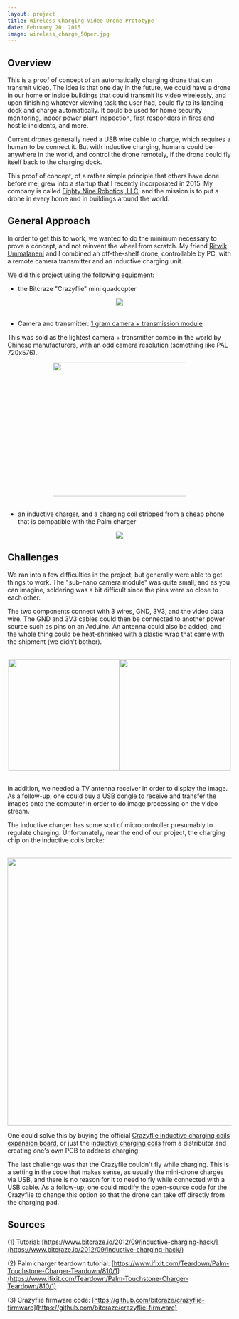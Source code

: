 ```yaml
---
layout: project
title: Wireless Charging Video Drone Prototype
date: February 20, 2015
image: wireless_charge_50per.jpg
---
```


## Overview
This is a proof of concept of an automatically charging drone that can transmit video. The idea is that one day in the future, we could have a drone in our home or inside buildings that could transmit its video wirelessly, and upon finishing whatever viewing task the user had, could fly to its landing dock and charge automatically. It could be used for home security monitoring, indoor power plant inspection, first responders in fires and hostile incidents, and more.

Current drones generally need a USB wire cable to charge, which requires a human to be connect it. But with inductive charging, humans could be anywhere in the world, and control the drone remotely, if the drone could fly itself back to the charging dock. 

This proof of concept, of a rather simple principle that others have done before me, grew into a startup that I recently incorporated in 2015. My company is called [Eighty Nine Robotics, LLC](http://www.eightyninerobotics.com), and the mission is to put a drone in every home and in buildings around the world. 


## General Approach

In order to get this to work, we wanted to do the minimum necessary to prove a concept, and not reinvent the wheel from scratch. My friend [Ritwik Ummalaneni](http://www.ritwiku.com) and I combined an off-the-shelf drone, controllable by PC, with a remote camera transmitter and an inductive charging unit. 


We did this project using the following equipment:

- the Bitcraze "Crazyflie" mini quadcopter

<center> <img src="../../public/images/crazyflie_50per.jpg"> </center>

<br/>

- Camera and transmitter: [1 gram camera + transmission module](http://www.fpvhobby.com/143-sub-nano-combo-set.html)

This was sold as the lightest camera + transmitter combo in the world by Chinese manufacturers, with an odd camera resolution (something like PAL 720x576).

<center><img src="http://www.fpvhobby.com/img/p/143-353-large.jpg" width="300"></center>

<br/>

- an inductive charger, and a charging coil stripped from a cheap phone that is compatible with the Palm charger

<center> <img src="../../public/images/palm_charger.jpg"> </center>


## Challenges
We ran into a few difficulties in the project, but generally were able to get things to work. The "sub-nano camera module" was quite small, and as you can imagine, soldering was a bit difficult since the pins were so close to each other. 

The two components connect with 3 wires, GND, 3V3, and the video data wire. The GND and 3V3 cables could then be connected to another power source such as pins on an Arduino. An antenna could also be added, and the whole thing could be heat-shrinked with a plastic wrap that came with the shipment (we didn't bother).

<br/>

<center><img src="http://www.fpvhobby.com/img/p/143-354-thickbox.jpg" width="250"><img src="http://www.fpvhobby.com/img/p/143-380-thickbox.jpg" width="250"></center>

<br/>

In addition, we needed a TV antenna receiver in order to display the image. As a follow-up, one could buy a USB dongle to receive and transfer the images onto the computer in order to do image processing on the video stream.

The inductive charger has some sort of microcontroller presumably to regulate charging. Unfortunately, near the end of our project, the charging chip on the inductive coils broke: 

<br/>

<img src="../../public/images/crazyflie_broken.jpg" width="600">

<br/>

One could solve this by buying the official [Crazyflie inductive charging coils expansion board](http://www.seeedstudio.com/depot/Crazyflie-20-Qi-inductive-charging-expansion-board-p-2112.html), or just the [inductive charging coils](http://www.digikey.com/product-search/en/inductors-coils-chokes/wireless-charging-coils/197928?WT.srch=1) from a distributor and creating one's own PCB to address charging.

The last challenge was that the Crazyflie couldn't fly while charging. This is a setting in the code that makes sense, as usually the mini-drone charges via USB, and there is no reason for it to need to fly while connected with a USB cable. As a follow-up, one could modify the open-source code for the Crazyflie to change this option so that the drone can take off directly from the charging pad.


## Sources
(1) Tutorial: [https://www.bitcraze.io/2012/09/inductive-charging-hack/](https://www.bitcraze.io/2012/09/inductive-charging-hack/)

(2) Palm charger teardown tutorial: [https://www.ifixit.com/Teardown/Palm-Touchstone-Charger-Teardown/810/1](https://www.ifixit.com/Teardown/Palm-Touchstone-Charger-Teardown/810/1)

(3) Crazyflie firmware code: [https://github.com/bitcraze/crazyflie-firmware](https://github.com/bitcraze/crazyflie-firmware)

